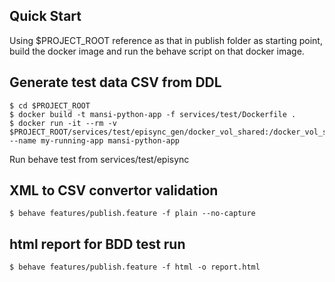 ##

## Quick Start
Using $PROJECT_ROOT reference as that in publish folder as starting point,
build the docker image and run the behave script on that docker image.

## Generate test data CSV from DDL
```shell
$ cd $PROJECT_ROOT
$ docker build -t mansi-python-app -f services/test/Dockerfile .
$ docker run -it --rm -v $PROJECT_ROOT/services/test/episync_gen/docker_vol_shared:/docker_vol_shared --name my-running-app mansi-python-app
```
Run behave test from services/test/episync 
## XML to CSV convertor validation
```shell
$ behave features/publish.feature -f plain --no-capture
```
## html report for BDD test run
````shell
$ behave features/publish.feature -f html -o report.html
````
